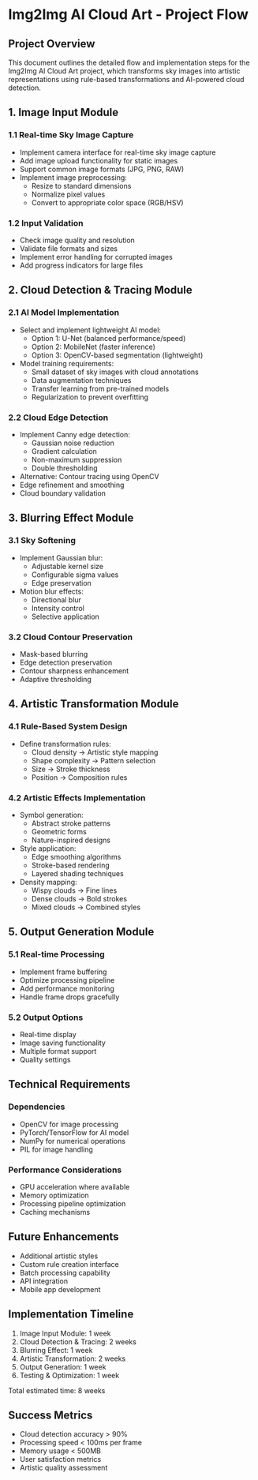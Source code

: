 # Img2Img AI Cloud Art - Project Flow

## Project Overview
This document outlines the detailed flow and implementation steps for the Img2Img AI Cloud Art project, which transforms sky images into artistic representations using rule-based transformations and AI-powered cloud detection.

## 1. Image Input Module
### 1.1 Real-time Sky Image Capture
- Implement camera interface for real-time sky image capture
- Add image upload functionality for static images
- Support common image formats (JPG, PNG, RAW)
- Implement image preprocessing:
  - Resize to standard dimensions
  - Normalize pixel values
  - Convert to appropriate color space (RGB/HSV)

### 1.2 Input Validation
- Check image quality and resolution
- Validate file formats and sizes
- Implement error handling for corrupted images
- Add progress indicators for large files

## 2. Cloud Detection & Tracing Module
### 2.1 AI Model Implementation
- Select and implement lightweight AI model:
  - Option 1: U-Net (balanced performance/speed)
  - Option 2: MobileNet (faster inference)
  - Option 3: OpenCV-based segmentation (lightweight)
- Model training requirements:
  - Small dataset of sky images with cloud annotations
  - Data augmentation techniques
  - Transfer learning from pre-trained models
  - Regularization to prevent overfitting

### 2.2 Cloud Edge Detection
- Implement Canny edge detection:
  - Gaussian noise reduction
  - Gradient calculation
  - Non-maximum suppression
  - Double thresholding
- Alternative: Contour tracing using OpenCV
- Edge refinement and smoothing
- Cloud boundary validation

## 3. Blurring Effect Module
### 3.1 Sky Softening
- Implement Gaussian blur:
  - Adjustable kernel size
  - Configurable sigma values
  - Edge preservation
- Motion blur effects:
  - Directional blur
  - Intensity control
  - Selective application

### 3.2 Cloud Contour Preservation
- Mask-based blurring
- Edge detection preservation
- Contour sharpness enhancement
- Adaptive thresholding

## 4. Artistic Transformation Module
### 4.1 Rule-Based System Design
- Define transformation rules:
  - Cloud density → Artistic style mapping
  - Shape complexity → Pattern selection
  - Size → Stroke thickness
  - Position → Composition rules

### 4.2 Artistic Effects Implementation
- Symbol generation:
  - Abstract stroke patterns
  - Geometric forms
  - Nature-inspired designs
- Style application:
  - Edge smoothing algorithms
  - Stroke-based rendering
  - Layered shading techniques
- Density mapping:
  - Wispy clouds → Fine lines
  - Dense clouds → Bold strokes
  - Mixed clouds → Combined styles

## 5. Output Generation Module
### 5.1 Real-time Processing
- Implement frame buffering
- Optimize processing pipeline
- Add performance monitoring
- Handle frame drops gracefully

### 5.2 Output Options
- Real-time display
- Image saving functionality
- Multiple format support
- Quality settings

## Technical Requirements
### Dependencies
- OpenCV for image processing
- PyTorch/TensorFlow for AI model
- NumPy for numerical operations
- PIL for image handling

### Performance Considerations
- GPU acceleration where available
- Memory optimization
- Processing pipeline optimization
- Caching mechanisms

## Future Enhancements
- Additional artistic styles
- Custom rule creation interface
- Batch processing capability
- API integration
- Mobile app development

## Implementation Timeline
1. Image Input Module: 1 week
2. Cloud Detection & Tracing: 2 weeks
3. Blurring Effect: 1 week
4. Artistic Transformation: 2 weeks
5. Output Generation: 1 week
6. Testing & Optimization: 1 week

Total estimated time: 8 weeks

## Success Metrics
- Cloud detection accuracy > 90%
- Processing speed < 100ms per frame
- Memory usage < 500MB
- User satisfaction metrics
- Artistic quality assessment
